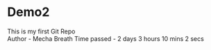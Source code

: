 # Demo2
This is my first Git Repo
<br/>
Author - Mecha Breath
Time passed - 2 days 3 hours 10 mins 2 secs
